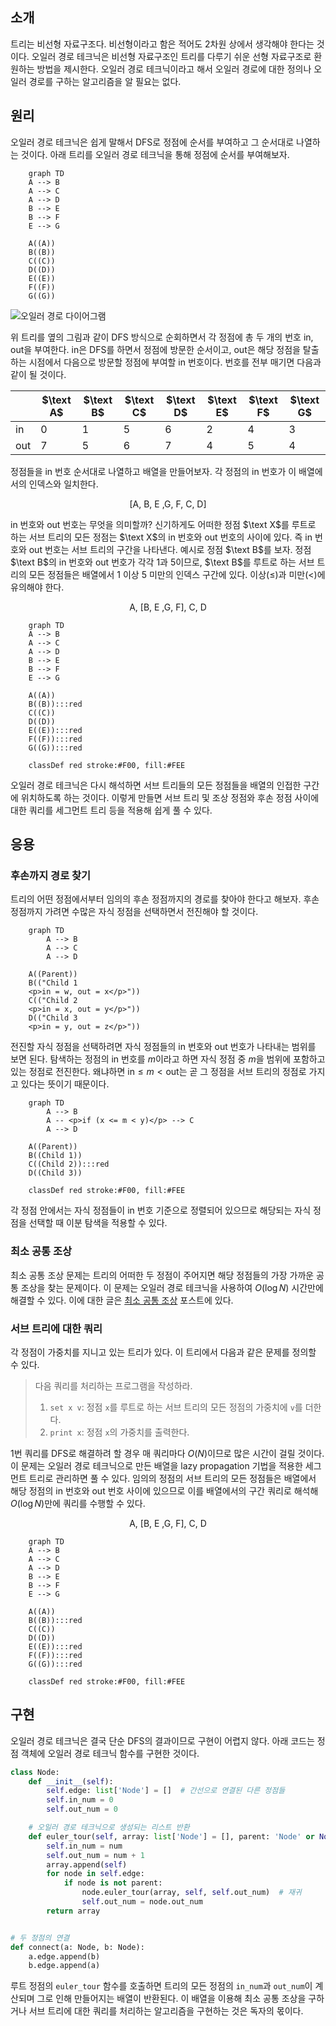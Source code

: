 ## 소개

트리는 비선형 자료구조다. 비선형이라고 함은 적어도 2차원 상에서 생각해야 한다는 것이다. 오일러 경로 테크닉은 비선형 자료구조인 트리를 다루기 쉬운 선형 자료구조로 환원하는 방법을 제시한다. 오일러 경로 테크닉이라고 해서 오일러 경로에 대한 정의나 오일러 경로를 구하는 알고리즘을 알 필요는 없다.

## 원리

오일러 경로 테크닉은 쉽게 말해서 DFS로 정점에 순서를 부여하고 그 순서대로 나열하는 것이다. 아래 트리를 오일러 경로 테크닉을 통해 정점에 순서를 부여해보자.

```mermaid
    graph TD
    A --> B
    A --> C
    A --> D
    B --> E
    B --> F
    E --> G

    A((A))
    B((B))
    C((C))
    D((D))
    E((E))
    F((F))
    G((G))
```

![오일러 경로 다이어그램](https://upload.wikimedia.org/wikipedia/commons/thumb/1/14/Stirling_permutation_Euler_tour.svg/306px-Stirling_permutation_Euler_tour.svg.png)

위 트리를 옆의 그림과 같이 DFS 방식으로 순회하면서 각 정점에 총 두 개의 번호 $\text{in}$, $\text{out}$을 부여한다. $\text{in}$은 DFS를 하면서 정점에 방문한 순서이고, $\text{out}$은 해당 정점을 탈출하는 시점에서 다음으로 방문할 정점에 부여할 $\text{in}$ 번호이다. 번호를 전부 매기면 다음과 같이 될 것이다.

|              | $\text A$ | $\text B$ | $\text C$ | $\text D$ | $\text E$ | $\text F$ | $\text G$ |
| ---          | ---       | ---       | ---       | ---       | ---       | ---       | ---       |
| $\text{in}$  | 0         | 1         | 5         | 6         | 2         | 4         | 3         |
| $\text{out}$ | 7         | 5         | 6         | 7         | 4         | 5         | 4         |

정점들을 $\text{in}$ 번호 순서대로 나열하고 배열을 만들어보자. 각 정점의 $\text{in}$ 번호가 이 배열에서의 인덱스와 일치한다.

$$
\left[\text{A, B, E ,G, F, C, D}\right]
$$

$\text{in}$ 번호와 $\text{out}$ 번호는 무엇을 의미할까? 신기하게도 어떠한 정점 $\text X$를 루트로 하는 서브 트리의 모든 정점는 $\text X$의 $\text{in}$ 번호와 $\text{out}$ 번호의 사이에 있다. 즉 $\text{in}$ 번호와 $\text{out}$ 번호는 서브 트리의 구간을 나타낸다. 예시로 정점 $\text B$를 보자. 정점 $\text B$의 $\text{in}$ 번호와 $\text{out}$ 번호가 각각 1과 5이므로, $\text B$를 루트로 하는 서브 트리의 모든 정점들은 배열에서 1 이상 5 미만의 인덱스 구간에 있다. 이상($\le$)과 미만($<$)에 유의해야 한다.

$$
\text{A, [B, E ,G, F], C, D}
$$

```mermaid
    graph TD
    A --> B
    A --> C
    A --> D
    B --> E
    B --> F
    E --> G

    A((A))
    B((B)):::red
    C((C))
    D((D))
    E((E)):::red
    F((F)):::red
    G((G)):::red

    classDef red stroke:#F00, fill:#FEE
```

오일러 경로 테크닉은 다시 해석하면 서브 트리들의 모든 정점들을 배열의 인접한 구간에 위치하도록 하는 것이다. 이렇게 만들면 서브 트리 및 조상 정점와 후손 정점 사이에 대한 쿼리를 세그먼트 트리 등을 적용해 쉽게 풀 수 있다.

## 응용

### 후손까지 경로 찾기

트리의 어떤 정점에서부터 임의의 후손 정점까지의 경로를 찾아야 한다고 해보자. 후손 정점까지 가려면 수많은 자식 정점을 선택하면서 전진해야 할 것이다.

```mermaid
    graph TD
        A --> B
        A --> C
        A --> D

    A((Parent))
    B(("Child 1
    <p>in = w, out = x</p>"))
    C(("Child 2
    <p>in = x, out = y</p>"))
    D(("Child 3
    <p>in = y, out = z</p>"))
```

전진할 자식 정점을 선택하려면 자식 정점들의 $\text{in}$ 번호와 $\text{out}$ 번호가 나타내는 범위를 보면 된다. 탐색하는 정점의 $\text{in}$ 번호를 $m$이라고 하면 자식 정점 중 $m$을 범위에 포함하고 있는 정점로 전진한다. 왜냐하면 $\text{in} \le m < \text{out}$는 곧 그 정점을 서브 트리의 정점로 가지고 있다는 뜻이기 때문이다.

```mermaid
    graph TD
        A --> B
        A -- <p>if (x <= m < y)</p> --> C
        A --> D

    A((Parent))
    B((Child 1))
    C((Child 2)):::red
    D((Child 3))

    classDef red stroke:#F00, fill:#FEE
```

각 정점 안에서는 자식 정점들이 $\text{in}$ 번호 기준으로 정렬되어 있으므로 해당되는 자식 정점을 선택할 때 이분 탐색을 적용할 수 있다. 

### 최소 공통 조상

최소 공통 조상 문제는 트리의 어떠한 두 정점이 주어지면 해당 정점들의 가장 가까운 공통 조상을 찾는 문제이다. 이 문제는 오일러 경로 테크닉을 사용하여 $O(\log N)$ 시간만에 해결할 수 있다. 이에 대한 글은 [최소 공통 조상](/posts/lca) 포스트에 있다.

### 서브 트리에 대한 쿼리

각 정점이 가중치를 지니고 있는 트리가 있다. 이 트리에서 다음과 같은 문제를 정의할 수 있다.

> 다음 쿼리를 처리하는 프로그램을 작성하라.
> 1. `set x v`: 정점 `x`를 루트로 하는 서브 트리의 모든 정점의 가중치에 `v`를 더한다.
> 2. `print x`: 정점 `x`의 가중치를 출력한다.

1번 쿼리를 DFS로 해결하려 할 경우 매 쿼리마다 $O(N)$이므로 많은 시간이 걸릴 것이다. 이 문제는 오일러 경로 테크닉으로 만든 배열을 lazy propagation 기법을 적용한 세그먼트 트리로 관리하면 풀 수 있다. 임의의 정점의 서브 트리의 모든 정점들은 배열에서 해당 정점의 $\text{in}$ 번호와 $\text{out}$ 번호 사이에 있으므로 이를 배열에서의 구간 쿼리로 해석해 $O(\log N)$만에 쿼리를 수행할 수 있다.

$$
\text{A, [B, E ,G, F], C, D}
$$

```mermaid
    graph TD
    A --> B
    A --> C
    A --> D
    B --> E
    B --> F
    E --> G

    A((A))
    B((B)):::red
    C((C))
    D((D))
    E((E)):::red
    F((F)):::red
    G((G)):::red

    classDef red stroke:#F00, fill:#FEE
```

## 구현

오일러 경로 테크닉은 결국 단순 DFS의 결과이므로 구현이 어렵지 않다. 아래 코드는 정점 객체에 오일러 경로 테크닉 함수를 구현한 것이다.

```python
class Node:
    def __init__(self):
        self.edge: list['Node'] = []  # 간선으로 연결된 다른 정점들
        self.in_num = 0
        self.out_num = 0

    # 오일러 경로 테크닉으로 생성되는 리스트 반환
    def euler_tour(self, array: list['Node'] = [], parent: 'Node' or None = None, num: int = 0) -> list['Node']:
        self.in_num = num
        self.out_num = num + 1
        array.append(self)
        for node in self.edge:
            if node is not parent:
                node.euler_tour(array, self, self.out_num)  # 재귀
                self.out_num = node.out_num
        return array


# 두 정점의 연결
def connect(a: Node, b: Node):
    a.edge.append(b)
    b.edge.append(a)
```

루트 정점의 `euler_tour` 함수를 호출하면 트리의 모든 정점의 `in_num`과 `out_num`이 계산되며 그로 인해 만들어지는 배열이 반환된다. 이 배열을 이용해 최소 공통 조상을 구하거나 서브 트리에 대한 쿼리를 처리하는 알고리즘을 구현하는 것은 독자의 몫이다.